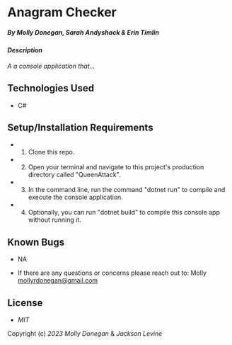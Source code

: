 # Anagram Checker

##### By Molly Donegan, Sarah Andyshack & Erin Timlin

#### _Description_ 

_A a console application that..._

## Technologies Used

* C#

## Setup/Installation Requirements

* 1. Clone this repo.
* 2. Open your terminal and navigate to this project's production directory called "QueenAttack".
* 3. In the command line, run the command "dotnet run" to compile and execute the console application.
* 4. Optionally, you can run "dotnet build" to compile this console app without running it.

## Known Bugs

* NA

* If there are any questions or concerns please reach out to: Molly <mollyrdonegan@gmail.com>

## License

* _MIT_

Copyright (c) _2023_  _Molly Donegan_ & _Jackson Levine_ 
